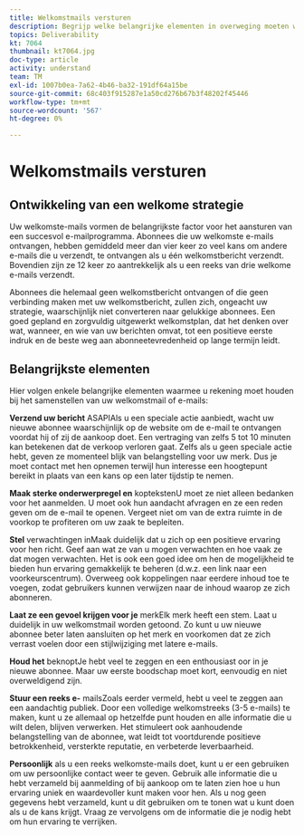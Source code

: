 ```yaml
---
title: Welkomstmails versturen
description: Begrijp welke belangrijke elementen in overweging moeten worden genomen wanneer het bouwen van uw welkome e-mails.
topics: Deliverability
kt: 7064
thumbnail: kt7064.jpg
doc-type: article
activity: understand
team: TM
exl-id: 1007b0ea-7a62-4b46-ba32-191df64a15be
source-git-commit: 68c403f915287e1a50cd276b67b3f48202f45446
workflow-type: tm+mt
source-wordcount: '567'
ht-degree: 0%

---
```


# Welkomstmails versturen

## Ontwikkeling van een welkome strategie

Uw welkomste-mails vormen de belangrijkste factor voor het aansturen van een succesvol e-mailprogramma. Abonnees die uw welkomste e-mails ontvangen, hebben gemiddeld meer dan vier keer zo veel kans om andere e-mails die u verzendt, te ontvangen als u één welkomstbericht verzendt. Bovendien zijn ze 12 keer zo aantrekkelijk als u een reeks van drie welkome e-mails verzendt.

Abonnees die helemaal geen welkomstbericht ontvangen of die geen verbinding maken met uw welkomstbericht, zullen zich, ongeacht uw strategie, waarschijnlijk niet converteren naar gelukkige abonnees. Een goed gepland en zorgvuldig uitgewerkt welkomstplan, dat het denken over wat, wanneer, en wie van uw berichten omvat, tot een positieve eerste indruk en de beste weg aan abonneetevredenheid op lange termijn leidt.

## Belangrijkste elementen

Hier volgen enkele belangrijke elementen waarmee u rekening moet houden bij het samenstellen van uw welkomstmail of e-mails:

**Verzend uw bericht**
ASAPIAls u een speciale actie aanbiedt, wacht uw nieuwe abonnee waarschijnlijk op de website om de e-mail te ontvangen voordat hij of zij de aankoop doet. Een vertraging van zelfs 5 tot 10 minuten kan betekenen dat de verkoop verloren gaat. Zelfs als u geen speciale actie hebt, geven ze momenteel blijk van belangstelling voor uw merk. Dus je moet contact met hen opnemen terwijl hun interesse een hoogtepunt bereikt in plaats van een kans op een later tijdstip te nemen.

**Maak sterke onderwerpregel en**
koptekstenU moet ze niet alleen bedanken voor het aanmelden. U moet ook hun aandacht afvragen en ze een reden geven om de e-mail te openen. Vergeet niet om van de extra ruimte in de voorkop te profiteren om uw zaak te bepleiten.

**Stel**
verwachtingen inMaak duidelijk dat u zich op een positieve ervaring voor hen richt. Geef aan wat ze van u mogen verwachten en hoe vaak ze dat mogen verwachten. Het is ook een goed idee om hen de mogelijkheid te bieden hun ervaring gemakkelijk te beheren (d.w.z. een link naar een voorkeurscentrum). Overweeg ook koppelingen naar eerdere inhoud toe te voegen, zodat gebruikers kunnen verwijzen naar de inhoud waarop ze zich abonneren.

**Laat ze een gevoel krijgen voor je**
merkElk merk heeft een stem. Laat u duidelijk in uw welkomstmail worden getoond. Zo kunt u uw nieuwe abonnee beter laten aansluiten op het merk en voorkomen dat ze zich verrast voelen door een stijlwijziging met latere e-mails.

**Houd het**
beknoptJe hebt veel te zeggen en een enthousiast oor in je nieuwe abonnee. Maar uw eerste boodschap moet kort, eenvoudig en niet overweldigend zijn.

**Stuur een reeks e-**
mailsZoals eerder vermeld, hebt u veel te zeggen aan een aandachtig publiek. Door een volledige welkomstreeks (3-5 e-mails) te maken, kunt u ze allemaal op hetzelfde punt houden en alle informatie die u wilt delen, blijven verwerken. Het stimuleert ook aanhoudende belangstelling van de abonnee, wat leidt tot voortdurende positieve betrokkenheid, versterkte reputatie, en verbeterde leverbaarheid.

**Persoonlijk**
als u een reeks welkomste-mails doet, kunt u er een gebruiken om uw persoonlijke contact weer te geven. Gebruik alle informatie die u hebt verzameld bij aanmelding of bij aankoop om te laten zien hoe u hun ervaring uniek en waardevoller kunt maken voor hen. Als u nog geen gegevens hebt verzameld, kunt u dit gebruiken om te tonen wat u kunt doen als u de kans krijgt. Vraag ze vervolgens om de informatie die je nodig hebt om hun ervaring te verrijken.
